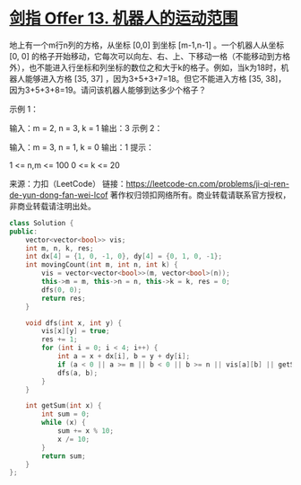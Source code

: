 # [剑指 Offer 13. 机器人的运动范围](https://leetcode-cn.com/problems/ji-qi-ren-de-yun-dong-fan-wei-lcof/)

地上有一个m行n列的方格，从坐标 [0,0] 到坐标 [m-1,n-1] 。一个机器人从坐标 [0, 0] 的格子开始移动，它每次可以向左、右、上、下移动一格（不能移动到方格外），也不能进入行坐标和列坐标的数位之和大于k的格子。例如，当k为18时，机器人能够进入方格 [35, 37] ，因为3+5+3+7=18。但它不能进入方格 [35, 38]，因为3+5+3+8=19。请问该机器人能够到达多少个格子？

 

示例 1：

输入：m = 2, n = 3, k = 1
输出：3
示例 2：

输入：m = 3, n = 1, k = 0
输出：1
提示：

1 <= n,m <= 100
0 <= k <= 20

来源：力扣（LeetCode）
链接：https://leetcode-cn.com/problems/ji-qi-ren-de-yun-dong-fan-wei-lcof
著作权归领扣网络所有。商业转载请联系官方授权，非商业转载请注明出处。

```c++
class Solution {
public:
    vector<vector<bool>> vis;
    int m, n, k, res;
    int dx[4] = {1, 0, -1, 0}, dy[4] = {0, 1, 0, -1};
    int movingCount(int m, int n, int k) {
        vis = vector<vector<bool>>(m, vector<bool>(n));
        this->m = m, this->n = n, this->k = k, res = 0;
        dfs(0, 0);
        return res;
    }

    void dfs(int x, int y) {
        vis[x][y] = true;
        res += 1;
        for (int i = 0; i < 4; i++) {
            int a = x + dx[i], b = y + dy[i];
            if (a < 0 || a >= m || b < 0 || b >= n || vis[a][b] || getSum(a) + getSum(b) > k) continue;
            dfs(a, b);
        }
    }

    int getSum(int x) {
        int sum = 0;
        while (x) {
            sum += x % 10;
            x /= 10;
        }
        return sum;
    }
};
```


